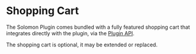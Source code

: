# Shopping Cart

The Solomon Plugin comes bundled with a fully featured shopping cart that integrates directly with the plugin, via the [Plugin
API](/plugin/api).

The shopping cart is optional, it may be extended or replaced.
